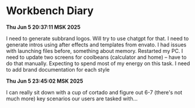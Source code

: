 # Workbench Diary

**Thu Jun  5 20:37:11 MSK 2025**

I need to generate subbrand logos. Will try to use chatgpt for that.
I need to generate intros using after effects and templates from envato. I had issues with launching files before, something about memory. Restarted my PC.
I need to update two screens for coolbeans (calculator and home) – have to do that manually. Expecting to spend most of my energy on this task.
I need to add brand documentation for each style

**Thu Jun  5 23:45:02 MSK 2025**

I can really sit down with a cup of cortado and figure out 6-7 (there's not much more) key scenarios our users are tasked with... 